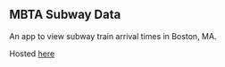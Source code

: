 ## MBTA Subway Data

An app to view subway train arrival times in Boston, MA.

Hosted [here](http://mbta-subway.herokuapp.com/)
